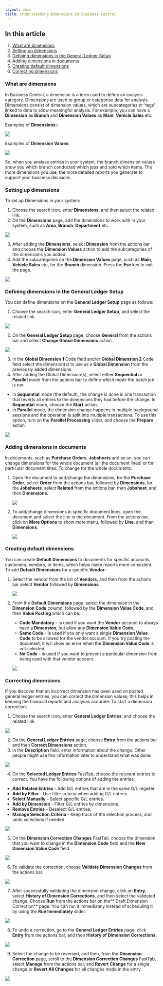 ```yaml
---
layout: docs
title: Understanding Dimensions in Business Central
---
```


## In this article
1. [What are dimensions](#what-are-dimensions)
2. [Setting up dimensions](#setting-up-dimensions)
3. [Defining dimensions in the General Ledger Setup](#defining-dimensions-in-the-general-ledger-setup)
4. [Adding dimensions in documents](#adding-dimensions-in-documents)
5. [Creating default dimensions](#creating-default-dimensions)
6. [Correcting dimensions](#correcting-dimensions)

### What are dimensions
In Business Central, a dimension is a term used to define an analysis category. Dimensions are used to group or categorise data for analysis. Dimensions consist of dimension values, which are subcategories or 'tags' linked to data to allow meaningful analysis. For example, you can have a **Dimension** as **Branch** and **Dimension Values** as **Main**, **Vehicle Sales** etc. 

Examples of **Dimensions:**:

   ![](media/garagehive-dimensions-examples.png)

Examples of **Dimension Values:**

   ![](media/garagehive-dimension-values-examples.png)

So, when you analyse entries in your system, the branch dimension values show you which branch conducted which jobs and sold which items. The more dimensions you use, the more detailed reports you generate to support your business decisions.

### Setting up dimensions
To set up Dimensions in your system:
1.	Choose the search icon, enter **Dimensions**, and then select the related link.
2.	On the **Dimensions** page, add the dimensions to work with in your system, such as **Area**, **Branch**, **Department** etc.

   ![](media/garagehive-setting-up-dimensions1.gif)

3.	After adding the **Dimensions**, select **Dimension** from the actions bar and choose the **Dimension Values** action to add the subcategories of the dimensions you added.
4.	Add the subcategories on the **Dimension Values** page, such as **Main**, **Vehicle Sales** etc, for the **Branch** dimension. Press the **Esc** key to exit the page.

   ![](media/garagehive-setting-up-dimensions2.gif)

### Defining dimensions in the General Ledger Setup
You can define dimensions on the **General Ledger Setup** page as follows:
1.	Choose the search icon, enter **General Ledger Setup**, and select the related link.

   ![](media/garagehive-defining-general-ledger-setup-dimensions1.gif)

2.	On the **General Ledger Setup** page, choose **General** from the actions bar and select **Change Global Dimensions** action.

   ![](media/garagehive-defining-general-ledger-setup-dimensions2.gif)

3. In the **Global Dimension 1** Code field and/or **Global Dimension 2** Code field select the dimension(s) to use as a **Global Dimension** from the previously added dimensions.
4.	After adding the Global Dimension(s), select either **Sequential** or **Parallel** mode from the actions bar to define which mode the batch job is run.
-	In **Sequential** mode (the default), the change is done in one transaction that reverts all entries to the dimensions they had before the change. In **Sequential** mode, choose the **Start** action.
-	In **Parallel** mode, the dimension change happens in multiple background sessions and the operation is split into multiple transactions. To use this option, turn on the **Parallel Processing** slider, and choose the **Prepare** action.

   ![](media/garagehive-defining-general-ledger-setup-dimensions3.gif)

### Adding dimensions in documents
In documents, such as **Purchase Orders**, **Jobsheets** and so on, you can change dimensions for the whole document (all the document lines) or for particular document lines. To change for the whole documents:
1. Open the document to add/change the dimensions, for the **Purchase Order**, select **Order** from the actions bar, followed by **Dimensions**, for the **Jobsheets**, select **Related** from the actions bar, then **Jobsheet**, and then **Dimensions**.

   ![](media/garagehive-adding-dimensions-in-documents1.gif)

2. To add/change dimensions in specific document lines, open the document and select the line in the document. From the actions bar, click on **More Options** to show more menu, followed by **Line**, and then **Dimensions**.

   ![](media/garagehive-adding-dimensions-in-documents2.gif)

### Creating default dimensions
You can create **Default Dimensions** to documents for specific accounts, customers, vendors, or items, which helps make reports more consistent. To add **Default Dimensions** for a specific **Vendor**:
1. Select the vendor from the list of **Vendors**, and then from the actions bar select **Vendor** followed by **Dimensions**.

   ![](media/garagehive-creating-default-dimensions1.gif)

2. From the **Default Dimensions** page, select the dimension in the **Dimension Code** column, followed by the **Dimension Value Code**, and then **Value Posting** which can be: 
   - **Code Mandatory** - is used if you want the **Vendor** account to always have a **Dimension**, but allow any **Dimension Value Code**.
   - **Same Code** - is used if you only want a single **Dimension Value Code** to be allowed for the vendor account. If you try posting the document, it will show an error when the **Dimension Value Code** is not selected.
   - **No Code** - is used if you want to prevent a particular dimension from being used with that vendor account.

   ![](media/garagehive-creating-default-dimensions2.gif)

### Correcting dimensions
If you discover that an incorrect dimension has been used on posted general ledger entries, you can correct the dimension values; this helps in keeping the financial reports and analyses accurate. To start a dimension correction:
1.	Choose the search icon, enter **General Ledger Entries**, and choose the related link.

   ![](media/garagehive-correcting-dimensions1.gif)

2.	On the **General Ledger Entries** page, choose **Entry** from the actions bar and then **Correct Dimensions** action.
3.	In the **Description** field, enter information about the change. Other people might use this information later to understand what was done.

   ![](media/garagehive-correcting-dimensions2.gif)

4.	On the **Selected Ledger Entries** FastTab, choose the relevant entries to correct. You have the following options of adding the entries:
-	**Add Related Entries** - Add G/L entries that are in the same G/L register.
-	**Add by Filter** - Use filter criteria when adding G/L entries.
-	**Select Manually** - Select specific G/L entries.
-	**Add by Dimension** - Filter G/L entries by dimensions.
-	**Remove Entries** - Deselect G/L entries.
-	**Manage Selection Criteria** - Keep track of the selection process, and undo selections if needed.

   ![](media/garagehive-correcting-dimensions3.gif)

5.	On the **Dimension Correction Changes** FastTab, choose the dimension that you want to change in the **Dimension Code** field and the **New Dimension Value Cod**e field.

   ![](media/garagehive-correcting-dimensions4.gif)

6.	To validate the correction, choose **Validate Dimension Changes** from the actions bar.

   ![](media/garagehive-correcting-dimensions5.gif)

7.	After successfully validating the dimension change, click on **Entry**, select **History of Dimension Corrections**, and then select the validated change. Choose **Run** from the actions bar on the** Draft Dimension Correction** page. You can run it immediately instead of scheduling it by using the **Run Immediately** slider.

   ![](media/garagehive-correcting-dimensions6.gif)

8.	To undo a correction, go to the **General Ledger Entries** page, click **Entry** from the actions bar, and then **History of Dimension Corrections**.

   ![](media/garagehive-correcting-dimensions7.gif)

9.	Select the change to be reversed, and then, from the **Dimension Correction** page, scroll to the **Dimension Correction Changes** FastTab, select **Manage** from the actions bar, and **Revert Change** for a single change or **Revert All Changes** for all changes made in the entry.

   ![](media/garagehive-correcting-dimensions8.gif)



